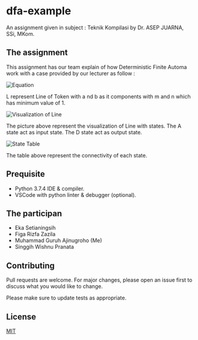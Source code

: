 # dfa-example

An assignment given in subject : Teknik Kompilasi by Dr. ASEP JUARNA, SSi, MKom.

## The assignment

This assignment has our team explain of how Deterministic Finite Automa work with a case provided by our lecturer as follow :

![Equation](../../media/equation.png)

L represent Line of Token with a nd b as it components with m and n which has minimum value of 1.

![Visualization of Line](../../media/visual.png)

The picture above represent the visualization of Line with states.
The A state act as input state.
The D state act as output state.

![State Table](../../media/table.png)

The table above represent the connectivity of each state.

## Prequisite

- Python 3.7.4 IDE & compiler.
- VSCode with python linter & debugger (optional).

## The participan

- Eka Setianingsih
- Figa Rizfa Zazila
- Muhammad Guruh Ajinugroho (Me)
- Singgih Wishnu Pranata

## Contributing

Pull requests are welcome. For major changes, please open an issue first to discuss what you would like to change.

Please make sure to update tests as appropriate.

## License

[MIT](https://choosealicense.com/licenses/mit/)


